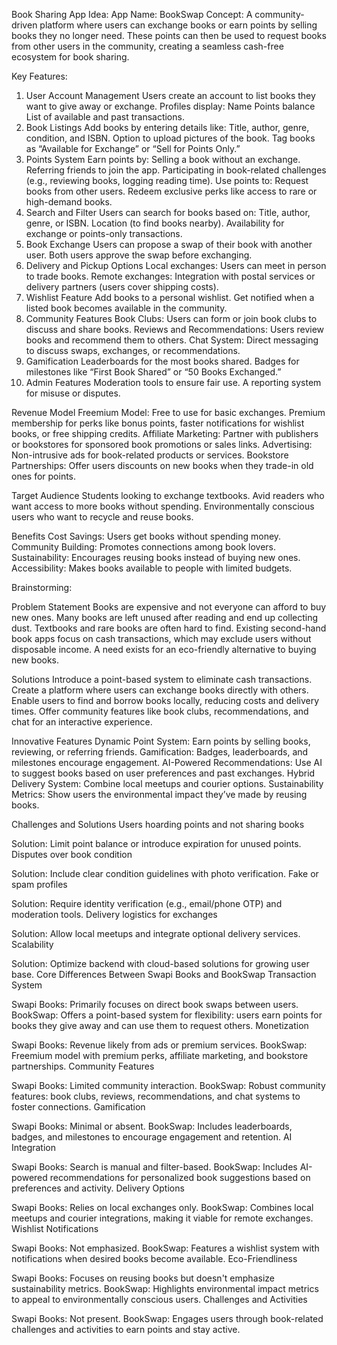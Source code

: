 Book Sharing App Idea:
App Name: BookSwap
Concept:
A community-driven platform where users can exchange books or earn points by selling books they no longer need. These points can then be used to request books from other users in the community, creating a seamless cash-free ecosystem for book sharing.

Key Features:
1. User Account Management
Users create an account to list books they want to give away or exchange.
Profiles display:
Name
Points balance
List of available and past transactions.
2. Book Listings
Add books by entering details like:
Title, author, genre, condition, and ISBN.
Option to upload pictures of the book.
Tag books as “Available for Exchange” or “Sell for Points Only.”
3. Points System
Earn points by:
Selling a book without an exchange.
Referring friends to join the app.
Participating in book-related challenges (e.g., reviewing books, logging reading time).
Use points to:
Request books from other users.
Redeem exclusive perks like access to rare or high-demand books.
4. Search and Filter
Users can search for books based on:
Title, author, genre, or ISBN.
Location (to find books nearby).
Availability for exchange or points-only transactions.
5. Book Exchange
Users can propose a swap of their book with another user.
Both users approve the swap before exchanging.
6. Delivery and Pickup Options
Local exchanges: Users can meet in person to trade books.
Remote exchanges: Integration with postal services or delivery partners (users cover shipping costs).
7. Wishlist Feature
Add books to a personal wishlist.
Get notified when a listed book becomes available in the community.
8. Community Features
Book Clubs: Users can form or join book clubs to discuss and share books.
Reviews and Recommendations: Users review books and recommend them to others.
Chat System: Direct messaging to discuss swaps, exchanges, or recommendations.
9. Gamification
Leaderboards for the most books shared.
Badges for milestones like “First Book Shared” or “50 Books Exchanged.”
10. Admin Features
Moderation tools to ensure fair use.
A reporting system for misuse or disputes.

Revenue Model 
Freemium Model:
Free to use for basic exchanges.
Premium membership for perks like bonus points, faster notifications for wishlist books, or free shipping credits.
Affiliate Marketing:
Partner with publishers or bookstores for sponsored book promotions or sales links.
Advertising:
Non-intrusive ads for book-related products or services.
Bookstore Partnerships:
Offer users discounts on new books when they trade-in old ones for points.

Target Audience
Students looking to exchange textbooks.
Avid readers who want access to more books without spending.
Environmentally conscious users who want to recycle and reuse books.

Benefits
Cost Savings: Users get books without spending money.
Community Building: Promotes connections among book lovers.
Sustainability: Encourages reusing books instead of buying new ones.
Accessibility: Makes books available to people with limited budgets.

Brainstorming:  

Problem Statement
Books are expensive and not everyone can afford to buy new ones.
Many books are left unused after reading and end up collecting dust.
Textbooks and rare books are often hard to find.
Existing second-hand book apps focus on cash transactions, which may exclude users without disposable income.
A need exists for an eco-friendly alternative to buying new books.

Solutions
Introduce a point-based system to eliminate cash transactions.
Create a platform where users can exchange books directly with others.
Enable users to find and borrow books locally, reducing costs and delivery times.
Offer community features like book clubs, recommendations, and chat for an interactive experience.

Innovative Features
Dynamic Point System: Earn points by selling books, reviewing, or referring friends.
Gamification: Badges, leaderboards, and milestones encourage engagement.
AI-Powered Recommendations: Use AI to suggest books based on user preferences and past exchanges.
Hybrid Delivery System: Combine local meetups and courier options.
Sustainability Metrics: Show users the environmental impact they’ve made by reusing books. 

Challenges and Solutions
Users hoarding points and not sharing books

Solution: Limit point balance or introduce expiration for unused points.
Disputes over book condition

Solution: Include clear condition guidelines with photo verification.
Fake or spam profiles

Solution: Require identity verification (e.g., email/phone OTP) and moderation tools.
Delivery logistics for exchanges

Solution: Allow local meetups and integrate optional delivery services.
Scalability

Solution: Optimize backend with cloud-based solutions for growing user base.
Core Differences Between Swapi Books and BookSwap
Transaction System

Swapi Books: Primarily focuses on direct book swaps between users.
BookSwap: Offers a point-based system for flexibility: users earn points for books they give away and can use them to request others.
Monetization

Swapi Books: Revenue likely from ads or premium services.
BookSwap: Freemium model with premium perks, affiliate marketing, and bookstore partnerships.
Community Features

Swapi Books: Limited community interaction.
BookSwap: Robust community features: book clubs, reviews, recommendations, and chat systems to foster connections.
Gamification

Swapi Books: Minimal or absent.
BookSwap: Includes leaderboards, badges, and milestones to encourage engagement and retention.
AI Integration

Swapi Books: Search is manual and filter-based.
BookSwap: Includes AI-powered recommendations for personalized book suggestions based on preferences and activity.
Delivery Options

Swapi Books: Relies on local exchanges only.
BookSwap: Combines local meetups and courier integrations, making it viable for remote exchanges.
Wishlist Notifications

Swapi Books: Not emphasized.
BookSwap: Features a wishlist system with notifications when desired books become available.
Eco-Friendliness

Swapi Books: Focuses on reusing books but doesn't emphasize sustainability metrics.
BookSwap: Highlights environmental impact metrics to appeal to environmentally conscious users.
Challenges and Activities

Swapi Books: Not present.
BookSwap: Engages users through book-related challenges and activities to earn points and stay active.

